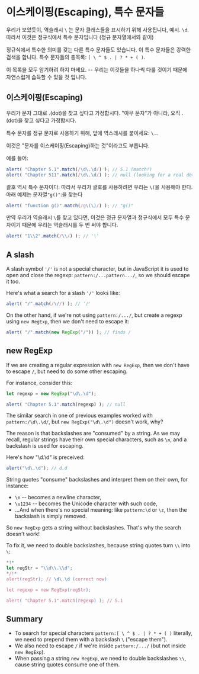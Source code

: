 
# 이스케이핑(Escaping), 특수 문자들

우리가 보았듯이, 역슬래시 `\` 는 문자 클래스들을 표시하기 위해 사용됩니다, 예시. `\d`. 따라서 이것은 정규식에서 특수 문자입니다 (정규 문자열에서와 같이)

정규식에서 특수한 의미를 갖는 다른 특수 문자들도 있습니다. 이 특수 문자들은 강력한 검색을 합니다. 특수 문자들의 총목록: `[ \ ^ $ . | ? * + ( )`.

이 목록을 모두 암기하려 하지 마세요. -- 우리는 이것들을 하나씩 다룰 것이기 때문에 자연스럽게 습득할 수 있을 것 입니다. 

## 이스케이핑(Escaping)

우리가 문자 그대로 .(dot)을 찾고 싶다고 가정합시다. "아무 문자"가 아니라, 오직 .(dot)을 찾고 싶다고 가정합시다.

특수 문자를 정규 문자로 사용하기 위해, 앞에 역스래시를 붙이세요: `\.`.

이것은 "문자를 이스케이핑(Escaping)하는 것"이라고도 부릅니다.

예를 들어:
```js run
alert( "Chapter 5.1".match(/\d\.\d/) ); // 5.1 (match!)
alert( "Chapter 511".match(/\d\.\d/) ); // null (looking for a real dot \.)
```

괄호 역시 특수 문자이다. 따라서 우리가 괄호를 사용하려면 우리는 `\(`을 사용해야 한다. 아래 예제는 문자열`"g()"`:을 찾는다

```js run
alert( "function g()".match(/g\(\)/) ); // "g()"
```

만약 우리가 역슬래시 `\`를 찾고 있다면, 이것은 정규 문자열과 정규식에서 모두 특수 문자이기 때문에 우리는 역슬래시를 두 번 써야 합니다. 

```js run
alert( "1\\2".match(/\\/) ); // '\'
```

## A slash

A slash symbol `'/'` is not a special character, but in JavaScript it is used to open and close the regexp: `pattern:/...pattern.../`, so we should escape it too.

Here's what a search for a slash `'/'` looks like:

```js run
alert( "/".match(/\//) ); // '/'
```

On the other hand, if we're not using `pattern:/.../`, but create a regexp using `new RegExp`, then we don't need to escape it:

```js run
alert( "/".match(new RegExp("/")) ); // finds /
```

## new RegExp

If we are creating a regular expression with `new RegExp`, then we don't have to escape `/`, but need to do some other escaping.

For instance, consider this:

```js run
let regexp = new RegExp("\d\.\d");

alert( "Chapter 5.1".match(regexp) ); // null
```

The similar search in one of previous examples worked with `pattern:/\d\.\d/`, but `new RegExp("\d\.\d")` doesn't work, why?

The reason is that backslashes are "consumed" by a string. As we may recall, regular strings have their own special characters, such as `\n`, and a backslash is used for escaping.

Here's how "\d\.\d" is preceived:

```js run
alert("\d\.\d"); // d.d
```

String quotes "consume" backslashes and interpret them on their own, for instance:

- `\n` -- becomes a newline character,
- `\u1234` -- becomes the Unicode character with such code,
- ...And when there's no special meaning: like `pattern:\d` or `\z`, then the backslash is simply removed.

So `new RegExp` gets a string without backslashes. That's why the search doesn't work!

To fix it, we need to double backslashes, because string quotes turn `\\` into `\`:

```js run
*!*
let regStr = "\\d\\.\\d";
*/!*
alert(regStr); // \d\.\d (correct now)

let regexp = new RegExp(regStr);

alert( "Chapter 5.1".match(regexp) ); // 5.1
```

## Summary

- To search for special characters `pattern:[ \ ^ $ . | ? * + ( )` literally, we need to prepend them with a backslash `\` ("escape them").
- We also need to escape `/` if we're inside `pattern:/.../` (but not inside `new RegExp`).
- When passing a string `new RegExp`, we need to double backslashes `\\`, cause string quotes consume one of them.
